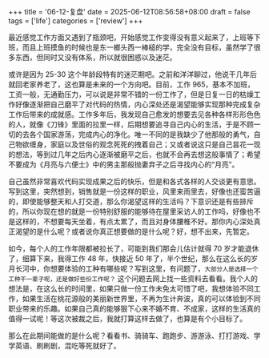 +++
title = '06-12-复盘'
date = 2025-06-12T08:56:58+08:00
draft = false
tags = ['life']
categories = ['review']
+++

最近感觉工作方面又遇到了瓶颈吧，开始感觉工作变得没有意义起来了，上班等下班，而且上班摸鱼的时候也是东一榔头西一棒槌的学，完全没有目标，虽然学了很多东西，但同时又没有体系，所以就很困惑以及迷茫。

或许是因为 25-30 这个年龄段特有的迷茫期吧。之前和洋洋聊过，他说干几年后就回老家养老了，这也算是未来的一个方向吧。目前，工作 965，基本不加班，工资一般，无通勤压力，可以说是非常不错的一份工作了，但是日复一日的枯燥工作好像逐渐把自己磨平了对代码的热情，内心深处还是渴望能够实现那种完成复杂工作后带来的成就感。工作多年后，我发现自己愈发的想要去见各种各样形形色色的人，就像《刀锋》里面的拉里一样，后期想要追寻自己内心的生活，于是不顾一切的去各个国家游荡，完成内心的净化。唯一不同的是我缺少了他那般的勇气，自己物欲缠身，家庭以及世俗的观念死死的拽着自己；又或者说这只是自己昙花一现的想法，等到过几年之后内心逐渐被磨平之后，也就不会再去想这般事情了；希望不要成为《月亮与六便士》中的男主那般抛妻弃子之后寻找内心的“月亮”。

自己虽然非常喜欢代码实现成果之后的快乐，但是和各式各样的人交谈更有意思。写到这里，突然想到，销售就是一份这样的职业，风里来雨里去，好像也还蛮苦逼的，即使能够整天和人打交道，那么你渴望这样的生活吗？下意识还是有些排斥的，所以你现在想的就是一份特别舒服的能够待在屋里采访人的工作吗，好像也不是这样的，不想要每天坐着，有点太累了，而且对身体腰椎不好。那你内心深处真正渴望的是什么呢？或者说你真正想要做的是什么呢？好，想不出来，先暂定。

如今，每个人的工作年限都被拉长了，可能到我们那会儿估计就得 70 岁才能退休了，细算下来，我得工作 48 年，快接近 50 年了，半个世纪，那么在这么长的岁月长河中，你想要体验的工种有哪些呢？写到这里，有问题了，`大部分人是选择一个工种干一辈子呢，还是做好些份工作呢？` 这个问题去网上找一些资料去看看。我个人的想法是，在这么长的时间里，如果只做一份工作未免太可惜了吧，我想体验不同工作，如果生活在桃花源般的美丽新世界里，不再为生计奔波，真的可以体验到不同职业带来的乐趣。如果自己真的能够狠下心来不婚不育、不成家，这样的生活真的值得一试呢！等这次被裁之后，我就打算这样去做了，也算是有个小目标了。

那么在此期间能做的是什么呢？看看书、骑骑车、跑跑步、游游泳、打打游戏、学学英语、刷刷剧，混吃等死就好了。